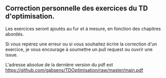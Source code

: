 ## Correction personnelle des exercices du TD d'optimisation.

Les exercices seront ajoutés au fur et à mesure, en fonction des chapitres abordés.

Si vous repérez une erreur ou si vous souhaitez écrire la correction d'un exercice, je vous encourage à soumettre un pull request ou ouvrir une issue.

L'adresse absolue de la dernière version du pdf est https://github.com/gabsens/TDOptimisation/raw/master/main.pdf